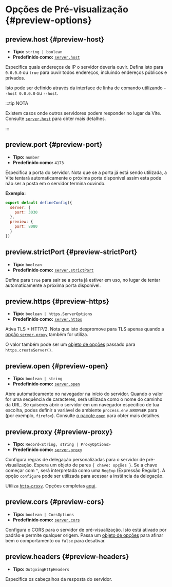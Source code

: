 # Opções de Pré-visualização {#preview-options}

## preview.host {#preview-host}

- **Tipo:** `string | boolean`
- **Predefinido como:** [`server.host`](./server-options#server-host)

Especifica quais endereços de IP o servidor deveria ouvir.
Defina isto para `0.0.0.0` ou `true` para ouvir todos endereços, incluindo endereços públicos e privados.

Isto pode ser definido através da interface de linha de comando utilizando `--host 0.0.0.0` ou `--host`.

:::tip NOTA

Existem casos onde outros servidores podem responder no lugar da Vite.
Consulte [`server.host`](./server-options#server-host) para obter mais detalhes.

:::

## preview.port {#preview-port}

- **Tipo:** `number`
- **Predefinido como:** `4173`

Especifica a porta do servidor. Nota que se a porta já está sendo utilizada, a Vite tentará automaticamente o próxima porta disponível assim esta pode não ser a posta em o servidor termina ouvindo.

**Exemplo:**

```js
export default defineConfig({
  server: {
    port: 3030
  },
  preview: {
    port: 8080
  }
})
```

## preview.strictPort {#preview-strictPort}

- **Tipo:** `boolean`
- **Predefinido como:** [`server.strictPort`](./server-options#server-strictport)

Define para `true` para sair se a porta já estiver em uso, no lugar de tentar automaticamente a próxima porta disponível.

## preview.https {#preview-https}

- **Tipo:** `boolean | https.ServerOptions`
- **Predefinido como:** [`server.https`](./server-options#server-https)

Ativa TLS + HTTP/2. Nota que isto despromove para TLS apenas quando a [opção `server.proxy`](./server-options#server-proxy) também for utiliza.

O valor também pode ser um [objeto de opções](https://nodejs.org/api/https.html#https_https_createserver_options_requestlistener) passado para `https.createServer()`.

## preview.open {#preview-open}

- **Tipo:** `boolean | string`
- **Predefinido como:** [`server.open`](./server-options#server-open)

Abre automaticamente no navegador na início do servidor. Quando o valor for uma sequência de caracteres, será utilizada como o nome do caminho da URL. Se quiseres abrir o servidor em um navegador especifico de tua escolha, podes definir a variável de ambiente `process.env.BROWSER` para (por exemplo, `firefox`). Consulte [o pacote `open`](https://github.com/sindresorhus/open#app) para obter mais detalhes.

## preview.proxy {#preview-proxy}

- **Tipo:** `Record<string, string | ProxyOptions>`
- **Predefinido como:** [`server.proxy`](./server-options#server-proxy)

Configura regras de delegação personalizadas para o servidor de pré-visualização. Espera um objeto de pares `{ chave: opções }`. Se a chave começar com `^`, será interpretada como uma `RegExp` (Expressão Regular). A opção `configure` pode ser utilizada para acessar a instância da delegação.

Utiliza [`http-proxy`](https://github.com/http-party/node-http-proxy). Opções completas [aqui](https://github.com/http-party/node-http-proxy#options).

## preview.cors {#preview-cors}

- **Tipo:** `boolean | CorsOptions`
- **Predefinido como:** [`server.cors`](./server-options#server-cors)

Configura o CORS para o servidor de pré-visualização. Isto está ativado por padrão e permite qualquer origem. Passa um [objeto de opções](https://github.com/expressjs/cors) para afinar bem o comportamento ou `false` para desativar.

## preview.headers {#preview-headers}

- **Tipo:** `OutgoingHttpHeaders`

Especifica os cabeçalhos da resposta do servidor.
